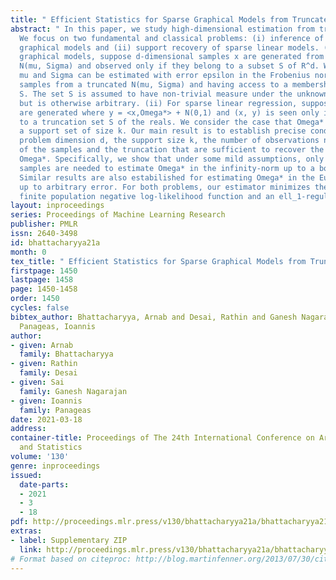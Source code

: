 ```yaml
---
title: " Efficient Statistics for Sparse Graphical Models from Truncated Samples "
abstract: " In this paper, we study high-dimensional estimation from truncated samples.
  We focus on two fundamental and classical problems: (i) inference of sparse Gaussian
  graphical models and (ii) support recovery of sparse linear models. (i) For Gaussian
  graphical models, suppose d-dimensional samples x are generated from a Gaussian
  N(mu, Sigma) and observed only if they belong to a subset S of R^d. We show that
  mu and Sigma can be estimated with error epsilon in the Frobenius norm, using O (nz(Sigma^{-1})/epsilon^2)
  samples from a truncated N(mu, Sigma) and having access to a membership oracle for
  S. The set S is assumed to have non-trivial measure under the unknown distribution
  but is otherwise arbitrary. (ii) For sparse linear regression, suppose samples (x,y)
  are generated where y = <x,Omega*> + N(0,1) and (x, y) is seen only if y belongs
  to a truncation set S of the reals. We consider the case that Omega* is sparse with
  a support set of size k. Our main result is to establish precise conditions on the
  problem dimension d, the support size k, the number of observations n, and properties
  of the samples and the truncation that are sufficient to recover the support of
  Omega*. Specifically, we show that under some mild assumptions, only O(k^2 log d)
  samples are needed to estimate Omega* in the infinity-norm up to a bounded error.
  Similar results are also estabilished for estimating Omega* in the Euclidean norm
  up to arbitrary error. For both problems, our estimator minimizes the sum of the
  finite population negative log-likelihood function and an ell_1-regularization term. "
layout: inproceedings
series: Proceedings of Machine Learning Research
publisher: PMLR
issn: 2640-3498
id: bhattacharyya21a
month: 0
tex_title: " Efficient Statistics for Sparse Graphical Models from Truncated Samples "
firstpage: 1450
lastpage: 1458
page: 1450-1458
order: 1450
cycles: false
bibtex_author: Bhattacharyya, Arnab and Desai, Rathin and Ganesh Nagarajan, Sai and
  Panageas, Ioannis
author:
- given: Arnab
  family: Bhattacharyya
- given: Rathin
  family: Desai
- given: Sai
  family: Ganesh Nagarajan
- given: Ioannis
  family: Panageas
date: 2021-03-18
address:
container-title: Proceedings of The 24th International Conference on Artificial Intelligence
  and Statistics
volume: '130'
genre: inproceedings
issued:
  date-parts:
  - 2021
  - 3
  - 18
pdf: http://proceedings.mlr.press/v130/bhattacharyya21a/bhattacharyya21a.pdf
extras:
- label: Supplementary ZIP
  link: http://proceedings.mlr.press/v130/bhattacharyya21a/bhattacharyya21a-supp.zip
# Format based on citeproc: http://blog.martinfenner.org/2013/07/30/citeproc-yaml-for-bibliographies/
---
```

